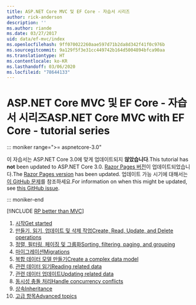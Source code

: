 ```yaml
---
title: ASP.NET Core MVC 및 EF Core - 자습서 시리즈
author: rick-anderson
description: ''
ms.author: riande
ms.date: 03/27/2017
uid: data/ef-mvc/index
ms.openlocfilehash: 9ff070022260aae597d71b2da8d342f41f0c976b
ms.sourcegitcommit: 9a129f5f3e31cc449742b164d5004894bfca90aa
ms.translationtype: HT
ms.contentlocale: ko-KR
ms.lasthandoff: 03/06/2020
ms.locfileid: "78644133"
---
```

# <a name="aspnet-core-mvc-with-ef-core---tutorial-series"></a><span data-ttu-id="63e3e-102">ASP.NET Core MVC 및 EF Core - 자습서 시리즈</span><span class="sxs-lookup"><span data-stu-id="63e3e-102">ASP.NET Core MVC with EF Core - tutorial series</span></span>

::: moniker range=">= aspnetcore-3.0"

<span data-ttu-id="63e3e-103">이 자습서는 ASP.NET Core 3.0에 맞게 업데이트되지 **않았습니다**.</span><span class="sxs-lookup"><span data-stu-id="63e3e-103">This tutorial has **not** been updated to ASP.NET Core 3.0.</span></span> <span data-ttu-id="63e3e-104">[Razor Pages 버전](xref:data/ef-rp/intro)이 업데이트되었습니다.</span><span class="sxs-lookup"><span data-stu-id="63e3e-104">The [Razor Pages version](xref:data/ef-rp/intro) has been updated.</span></span> <span data-ttu-id="63e3e-105">업데이트 가능 시기에 대해서는 [이 GitHub 문제](https://github.com/dotnet/AspNetCore.Docs/issues/13920)를 참조하세요.</span><span class="sxs-lookup"><span data-stu-id="63e3e-105">For information on when this might be updated, see [this GitHub issue](https://github.com/dotnet/AspNetCore.Docs/issues/13920).</span></span>

::: moniker-end

[!INCLUDE [RP better than MVC](../../includes/RP-EF/rp-over-mvc.md)]

1. [<span data-ttu-id="63e3e-106">시작</span><span class="sxs-lookup"><span data-stu-id="63e3e-106">Get started</span></span>](xref:data/ef-mvc/intro)
1. [<span data-ttu-id="63e3e-107">만들기, 읽기, 업데이트 및 삭제 작업</span><span class="sxs-lookup"><span data-stu-id="63e3e-107">Create, Read, Update, and Delete operations</span></span>](xref:data/ef-mvc/crud)
1. [<span data-ttu-id="63e3e-108">정렬, 필터링, 페이징 및 그룹화</span><span class="sxs-lookup"><span data-stu-id="63e3e-108">Sorting, filtering, paging, and grouping</span></span>](xref:data/ef-mvc/sort-filter-page)
1. [<span data-ttu-id="63e3e-109">마이그레이션</span><span class="sxs-lookup"><span data-stu-id="63e3e-109">Migrations</span></span>](xref:data/ef-mvc/migrations)
1. [<span data-ttu-id="63e3e-110">복합 데이터 모델 만들기</span><span class="sxs-lookup"><span data-stu-id="63e3e-110">Create a complex data model</span></span>](xref:data/ef-mvc/complex-data-model)
1. [<span data-ttu-id="63e3e-111">관련 데이터 읽기</span><span class="sxs-lookup"><span data-stu-id="63e3e-111">Reading related data</span></span>](xref:data/ef-mvc/read-related-data)
1. [<span data-ttu-id="63e3e-112">관련 데이터 업데이트</span><span class="sxs-lookup"><span data-stu-id="63e3e-112">Updating related data</span></span>](xref:data/ef-mvc/update-related-data)
1. [<span data-ttu-id="63e3e-113">동시성 충돌 처리</span><span class="sxs-lookup"><span data-stu-id="63e3e-113">Handle concurrency conflicts</span></span>](xref:data/ef-mvc/concurrency)
1. [<span data-ttu-id="63e3e-114">상속</span><span class="sxs-lookup"><span data-stu-id="63e3e-114">Inheritance</span></span>](xref:data/ef-mvc/inheritance)
1. [<span data-ttu-id="63e3e-115">고급 항목</span><span class="sxs-lookup"><span data-stu-id="63e3e-115">Advanced topics</span></span>](xref:data/ef-mvc/advanced)
